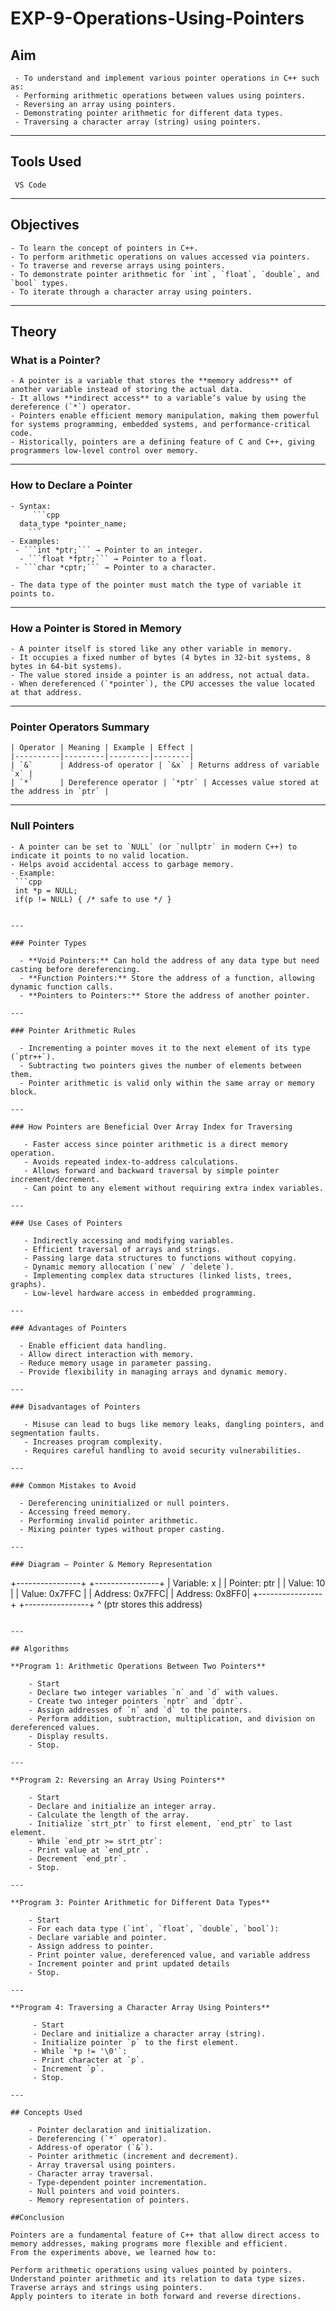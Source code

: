 # EXP-9-Operations-Using-Pointers

## Aim

     - To understand and implement various pointer operations in C++ such as:
     - Performing arithmetic operations between values using pointers.
     - Reversing an array using pointers.
     - Demonstrating pointer arithmetic for different data types.
     - Traversing a character array (string) using pointers.

---

## Tools Used

     VS Code

---

## Objectives

    - To learn the concept of pointers in C++.
    - To perform arithmetic operations on values accessed via pointers.
    - To traverse and reverse arrays using pointers.
    - To demonstrate pointer arithmetic for `int`, `float`, `double`, and `bool` types.
    - To iterate through a character array using pointers.

---

## Theory

### What is a Pointer?

    - A pointer is a variable that stores the **memory address** of another variable instead of storing the actual data.
    - It allows **indirect access** to a variable’s value by using the dereference (`*`) operator.
    - Pointers enable efficient memory manipulation, making them powerful for systems programming, embedded systems, and performance-critical code.
    - Historically, pointers are a defining feature of C and C++, giving programmers low-level control over memory.

---

### How to Declare a Pointer
 
    - Syntax:
         ```cpp
      data_type *pointer_name;
        ```
    - Examples:
     - ```int *ptr;``` → Pointer to an integer.
      - ```float *fptr;``` → Pointer to a float.
     - ```char *cptr;``` → Pointer to a character.
  
    - The data type of the pointer must match the type of variable it points to.

---

### How a Pointer is Stored in Memory

    - A pointer itself is stored like any other variable in memory.
    - It occupies a fixed number of bytes (4 bytes in 32-bit systems, 8 bytes in 64-bit systems).
    - The value stored inside a pointer is an address, not actual data.
    - When dereferenced (`*pointer`), the CPU accesses the value located at that address.

---

### Pointer Operators Summary
 
    | Operator | Meaning | Example | Effect |
    |----------|---------|---------|--------|
    | `&`      | Address-of operator | `&x` | Returns address of variable `x` | 
    | `*`      | Dereference operator | `*ptr` | Accesses value stored at the address in `ptr` |

---

### Null Pointers

    - A pointer can be set to `NULL` (or `nullptr` in modern C++) to indicate it points to no valid location.
    - Helps avoid accidental access to garbage memory.
    - Example:
     ```cpp
     int *p = NULL;
     if(p != NULL) { /* safe to use */ }
  ```

---

### Pointer Types

    - **Void Pointers:** Can hold the address of any data type but need casting before dereferencing.
    - **Function Pointers:** Store the address of a function, allowing dynamic function calls.
    - **Pointers to Pointers:** Store the address of another pointer.

---

### Pointer Arithmetic Rules

    - Incrementing a pointer moves it to the next element of its type (`ptr++`).
    - Subtracting two pointers gives the number of elements between them.
    - Pointer arithmetic is valid only within the same array or memory block.

---

### How Pointers are Beneficial Over Array Index for Traversing

     - Faster access since pointer arithmetic is a direct memory operation.
     - Avoids repeated index-to-address calculations.
     - Allows forward and backward traversal by simple pointer increment/decrement.
     - Can point to any element without requiring extra index variables.

---

### Use Cases of Pointers

     - Indirectly accessing and modifying variables.
     - Efficient traversal of arrays and strings.
     - Passing large data structures to functions without copying.
     - Dynamic memory allocation (`new` / `delete`).
     - Implementing complex data structures (linked lists, trees, graphs).
     - Low-level hardware access in embedded programming.

---

### Advantages of Pointers

    - Enable efficient data handling.
    - Allow direct interaction with memory.
    - Reduce memory usage in parameter passing.
    - Provide flexibility in managing arrays and dynamic memory.

---

### Disadvantages of Pointers

     - Misuse can lead to bugs like memory leaks, dangling pointers, and segmentation faults.
     - Increases program complexity.
     - Requires careful handling to avoid security vulnerabilities.

---

### Common Mistakes to Avoid

    - Dereferencing uninitialized or null pointers.
    - Accessing freed memory.
    - Performing invalid pointer arithmetic.
    - Mixing pointer types without proper casting.

---

### Diagram – Pointer & Memory Representation
```
+----------------+      +----------------+
| Variable:  x   |      | Pointer:  ptr  |
| Value:    10   |      | Value: 0x7FFC  |
| Address: 0x7FFC|      | Address: 0x8FF0|
+----------------+      +----------------+
        ^ (ptr stores this address)
```

---

## Algorithms

**Program 1: Arithmetic Operations Between Two Pointers**

    - Start
    - Declare two integer variables `n` and `d` with values.
    - Create two integer pointers `nptr` and `dptr`.
    - Assign addresses of `n` and `d` to the pointers.
    - Perform addition, subtraction, multiplication, and division on dereferenced values.
    - Display results.
    - Stop.

---

**Program 2: Reversing an Array Using Pointers**
  
    - Start
    - Declare and initialize an integer array.
    - Calculate the length of the array.
    - Initialize `strt_ptr` to first element, `end_ptr` to last element.
    - While `end_ptr >= strt_ptr`:
    - Print value at `end_ptr`.
    - Decrement `end_ptr`.
    - Stop.

---

**Program 3: Pointer Arithmetic for Different Data Types**

    - Start
    - For each data type (`int`, `float`, `double`, `bool`):
    - Declare variable and pointer.
    - Assign address to pointer.
    - Print pointer value, dereferenced value, and variable address
    - Increment pointer and print updated details
    - Stop.

---

**Program 4: Traversing a Character Array Using Pointers**

     - Start
     - Declare and initialize a character array (string).
     - Initialize pointer `p` to the first element.
     - While `*p != '\0'`:
     - Print character at `p`.
     - Increment `p`.
     - Stop.

---

## Concepts Used

    - Pointer declaration and initialization.
    - Dereferencing (`*` operator).
    - Address-of operator (`&`).
    - Pointer arithmetic (increment and decrement).
    - Array traversal using pointers.
    - Character array traversal.
    - Type-dependent pointer incrementation.
    - Null pointers and void pointers.
    - Memory representation of pointers.

##Conclusion

Pointers are a fundamental feature of C++ that allow direct access to memory addresses, making programs more flexible and efficient.
From the experiments above, we learned how to:

Perform arithmetic operations using values pointed by pointers.
Understand pointer arithmetic and its relation to data type sizes.
Traverse arrays and strings using pointers.
Apply pointers to iterate in both forward and reverse directions.
